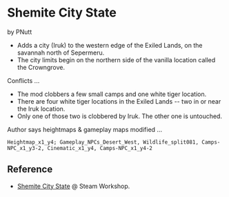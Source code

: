 # Shemite City State

by PNutt

- Adds a city (Iruk) to the western edge of the Exiled Lands, on the savannah north of Sepermeru.
- The city limits begin on the northern side of the vanilla location called the Crowngrove.

Conflicts ...

- The mod clobbers a few small camps and one white tiger location.
- There are four white tiger locations in the Exiled Lands -- two in or near the Iruk location.
- Only one of those two is clobbered by Iruk. The other one is untouched.

Author says heightmaps & gameplay maps modified ...

```
Heightmap_x1_y4; Gameplay_NPCs_Desert_West, Wildlife_split081, Camps-NPC_x1_y3-2, Cinematic_x1_y4, Camps-NPC_x1_y4-2
```

## Reference

- [Shemite City State](https://steamcommunity.com/sharedfiles/filedetails/?id=2949501637) @ Steam Workshop.
